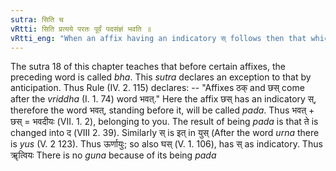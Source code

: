 ```yaml
---
sutra: सिति च
vRtti: सिति प्रत्यये परतः पूर्वं पदसंज्ञं भवति ॥
vRtti_eng: "When an affix having an indicatory स् follows then that which precedes it is called _pada_."
---
```

The sutra 18 of this chapter teaches that before certain affixes, the preceding word is called _bha_. This _sutra_ declares an exception to that by anticipation. Thus Rule (IV. 2. 115) declares: -- "Affixes ठक् and छस् come after the _vriddha_ (I. 1. 74) word भवत्." Here the affix छस् has an indicatory स्, therefore the word भवत्, standing before it, will be called _pada_. Thus भवत् + छस् = भवदीयः (VII. 1. 2), belonging to you. The result of being _pada_ is that ते is changed into द (VIII 2. 39). Similarly स् is इत् in युस् (After the word _urna_ there is _yus_ (V. 2 123). Thus ऊर्णायुः; so also घस् (V. 1. 106), has स् as indicatory. Thus ॠत्वियः There is no _guna_ because of its being _pada_
